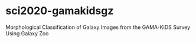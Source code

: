 # sci2020-gamakidsgz

Morphological Classification of Galaxy Images from the GAMA-KiDS Survey Using Galaxy Zoo
